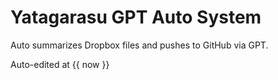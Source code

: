# Yatagarasu GPT Auto System

Auto summarizes Dropbox files and pushes to GitHub via GPT.


Auto-edited at {{ now }}